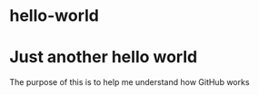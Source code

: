 # hello-world
Just another hello world
========================
The purpose of this is to help me understand how GitHub works
